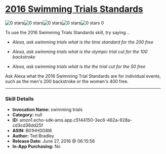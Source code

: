 # [2016 Swimming Trials Standards](http://alexa.amazon.com/#skills/amzn1.echo-sdk-ams.app.c5144150-3ec6-462a-928a-cd3cd36dd25f)
![0 stars](../../images/ic_star_border_black_18dp_1x.png)![0 stars](../../images/ic_star_border_black_18dp_1x.png)![0 stars](../../images/ic_star_border_black_18dp_1x.png)![0 stars](../../images/ic_star_border_black_18dp_1x.png)![0 stars](../../images/ic_star_border_black_18dp_1x.png) 0

To use the 2016 Swimming Trials Standards skill, try saying...

* *Alexa, ask swimming trials what is the time standard for the 200 free*

* *Alexa, ask swimming trials what is the olympic trial cut for the 100 backstroke*

* *Alexa, ask swimming trials what is the the trial cut for the 50 free*

Ask Alexa what the 2016 Swimming Trial Standards are for individual events, such as the men's 200 backstroke or the women's 400 free.

***

### Skill Details

* **Invocation Name:** swimming trials
* **Category:** null
* **ID:** amzn1.echo-sdk-ams.app.c5144150-3ec6-462a-928a-cd3cd36dd25f
* **ASIN:** B01HH0G8I8
* **Author:** Ted Bradley
* **Release Date:** June 27, 2016 @ 06:15:56
* **In-App Purchasing:** No
